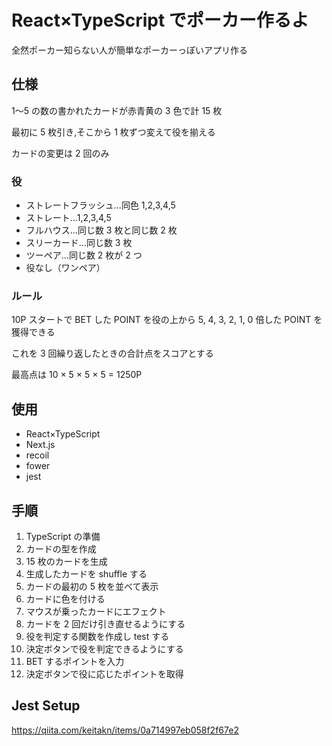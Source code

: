 # React×TypeScript でポーカー作るよ

全然ポーカー知らない人が簡単なポーカーっぽいアプリ作る

## 仕様

1〜5 の数の書かれたカードが赤青黄の 3 色で計 15 枚

最初に 5 枚引き,そこから 1 枚ずつ変えて役を揃える

カードの変更は 2 回のみ

### 役

- ストレートフラッシュ...同色 1,2,3,4,5
- ストレート...1,2,3,4,5
- フルハウス...同じ数 3 枚と同じ数 2 枚
- スリーカード...同じ数 3 枚
- ツーペア...同じ数 2 枚が 2 つ
- 役なし（ワンペア）

### ルール

10P スタートで BET した POINT を役の上から 5, 4, 3, 2, 1, 0 倍した POINT を獲得できる

これを 3 回繰り返したときの合計点をスコアとする

最高点は 10 × 5 × 5 × 5 = 1250P

## 使用

- React×TypeScript
- Next.js
- recoil
- fower
- jest

## 手順

1. TypeScript の準備
2. カードの型を作成
3. 15 枚のカードを生成
4. 生成したカードを shuffle する
5. カードの最初の 5 枚を並べて表示
6. カードに色を付ける
7. マウスが乗ったカードにエフェクト
8. カードを 2 回だけ引き直せるようにする
9. 役を判定する関数を作成し test する
10. 決定ボタンで役を判定できるようにする
11. BET するポイントを入力
12. 決定ボタンで役に応じたポイントを取得

## Jest Setup

https://qiita.com/keitakn/items/0a714997eb058f2f67e2
